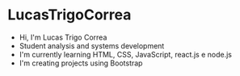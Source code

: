 # LucasTrigoCorrea

- Hi, I'm Lucas Trigo Correa
- Student analysis and systems development
- I'm currently learning HTML, CSS, JavaScript, react.js e node.js
- I'm creating projects using Bootstrap
